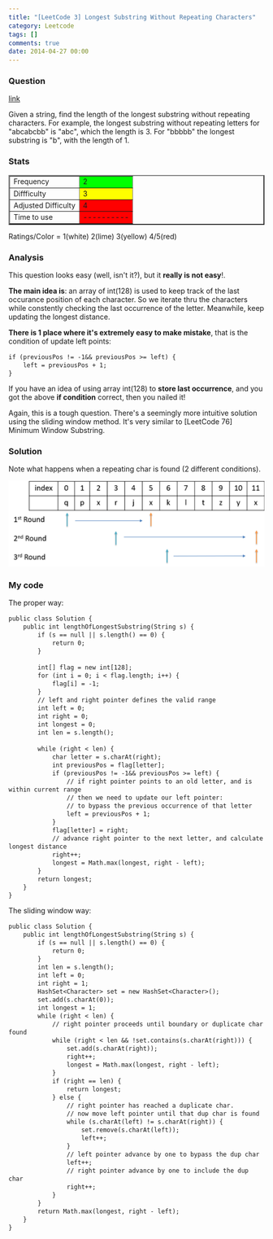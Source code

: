 ```yaml
---
title: "[LeetCode 3] Longest Substring Without Repeating Characters"
category: Leetcode
tags: []
comments: true
date: 2014-04-27 00:00
---
```



### Question

[link](http://oj.leetcode.com/problems/longest-substring-without-repeating-characters/)

<div class="question-content">
<p></p><p>Given a string, find the length of the longest substring without repeating characters. For example, the longest substring without repeating letters for "abcabcbb" is "abc", which the length is 3. For "bbbbb" the longest substring is "b", with the length of 1.</p>
<p></p></div>

### Stats

<table border="2">
	<tr>
		<td>Frequency</td>
		<td bgcolor="lime">2</td>
	</tr>
	<tr>
		<td>Diffficulty</td>
		<td bgcolor="yellow">3</td>
	</tr>
	<tr>
		<td>Adjusted Difficulty</td>
		<td bgcolor="red">4</td>
	</tr>
	<tr>
		<td>Time to use</td>
		<td bgcolor="red">----------</td>
	</tr>
</table>

Ratings/Color = 1(white) 2(lime) 3(yellow) 4/5(red)

### Analysis

This question looks easy (well, isn't it?), but it **really is not easy**!.

**The main idea is**: an array of int(128) is used to keep track of the last occurance position of each character. So we iterate thru the characters while constently checking the last occurrence of the letter. Meanwhile, keep updating the longest distance.

**There is 1 place where it's extremely easy to make mistake**, that is the condition of update left points:

    if (previousPos != -1&& previousPos >= left) {
        left = previousPos + 1;
    }

If you have an idea of using array int(128) to **store last occurrence**, and you got the above **if condition** correct, then you nailed it!

Again, this is a tough question. There's a seemingly more intuitive solution using the sliding window method. It's very similar to [LeetCode 76] Minimum Window Substring.

### Solution

Note what happens when a repeating char is found (2 different conditions).

![](/images/longest-without-repeat.png)

### My code

The proper way:

    public class Solution {
        public int lengthOfLongestSubstring(String s) {
            if (s == null || s.length() == 0) {
                return 0;
            }

            int[] flag = new int[128];
            for (int i = 0; i < flag.length; i++) {
                flag[i] = -1;
            }
            // left and right pointer defines the valid range
            int left = 0;
            int right = 0;
            int longest = 0;
            int len = s.length();

            while (right < len) {
                char letter = s.charAt(right);
                int previousPos = flag[letter];
                if (previousPos != -1&& previousPos >= left) {
                    // if right pointer points to an old letter, and is within current range
                    // then we need to update our left pointer:
                    // to bypass the previous occurrence of that letter
                    left = previousPos + 1;
                }
                flag[letter] = right;
                // advance right pointer to the next letter, and calculate longest distance
                right++;
                longest = Math.max(longest, right - left);
            }
            return longest;
        }
    }

The sliding window way:

    public class Solution {
        public int lengthOfLongestSubstring(String s) {
            if (s == null || s.length() == 0) {
                return 0;
            }
            int len = s.length();
            int left = 0;
            int right = 1;
            HashSet<Character> set = new HashSet<Character>();
            set.add(s.charAt(0));
            int longest = 1;
            while (right < len) {
                // right pointer proceeds until boundary or duplicate char found
                while (right < len && !set.contains(s.charAt(right))) {
                    set.add(s.charAt(right));
                    right++;
                    longest = Math.max(longest, right - left);
                }
                if (right == len) {
                    return longest;
                } else {
                    // right pointer has reached a duplicate char.
                    // now move left pointer until that dup char is found
                    while (s.charAt(left) != s.charAt(right)) {
                        set.remove(s.charAt(left));
                        left++;
                    }
                    // left pointer advance by one to bypass the dup char
                    left++;
                    // right pointer advance by one to include the dup char
                    right++;
                }
            }
            return Math.max(longest, right - left);
        }
    }
